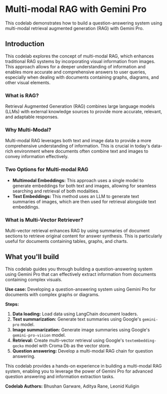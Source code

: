 # Multi-modal RAG with Gemini Pro

This codelab demonstrates how to build a question-answering system using multi-modal retrieval augmented generation (RAG) with Gemini Pro.

## Introduction

This codelab explores the concept of multi-modal RAG, which enhances traditional RAG systems by incorporating visual information from images. This approach allows for a deeper understanding of information and enables more accurate and comprehensive answers to user queries, especially when dealing with documents containing graphs, diagrams, and other visual elements.

### What is RAG?

Retrieval Augmented Generation (RAG) combines large language models (LLMs) with external knowledge sources to provide more accurate, relevant, and adaptable responses.

### Why Multi-Modal?

Multi-modal RAG leverages both text and image data to provide a more comprehensive understanding of information. This is crucial in today's data-rich environment where documents often combine text and images to convey information effectively.

### Two Options for Multi-modal RAG

* **Multimodal Embeddings:** This approach uses a single model to generate embeddings for both text and images, allowing for seamless searching and retrieval of both modalities.
* **Text Embeddings:** This method uses an LLM to generate text summaries of images, which are then used for retrieval alongside text embeddings.

### What is Multi-Vector Retriever?

Multi-vector retrieval enhances RAG by using summaries of document sections to retrieve original content for answer synthesis. This is particularly useful for documents containing tables, graphs, and charts.

## What you'll build

This codelab guides you through building a question-answering system using Gemini Pro that can effectively extract information from documents containing complex visuals.

**Use case:** Developing a question-answering system using Gemini Pro for documents with complex graphs or diagrams.

**Steps:**

1. **Data loading:** Load data using LangChain document loaders.
2. **Text summarization:** Generate text summaries using Google's `gemini-pro` model.
3. **Image summarization:** Generate image summaries using Google's `gemini-pro-vision` model.
4. **Retrieval:** Create multi-vector retrieval using Google's `textembedding-gecko` model with Croma Db as the vector store.
5. **Question answering:** Develop a multi-modal RAG chain for question answering.

This codelab provides a hands-on experience in building a multi-modal RAG system, enabling you to leverage the power of Gemini Pro for advanced question answering and information extraction tasks.

**Codelab Authors:** Bhushan Garware, Aditya Rane, Leonid Kuligin
